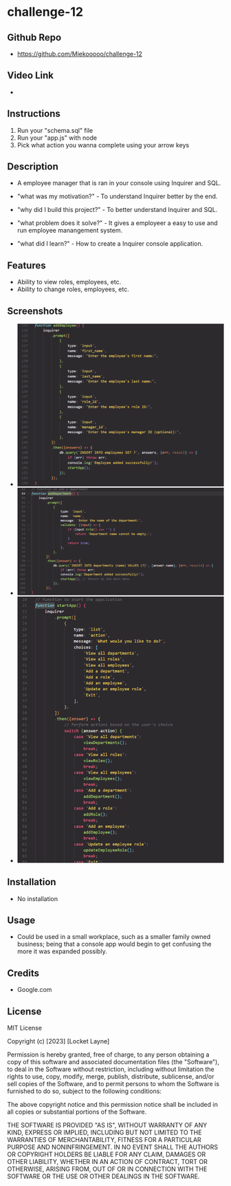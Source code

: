 # challenge-12


## Github Repo

- https://github.com/Miekooooo/challenge-12

## Video Link

- 

## Instructions
1. Run your "schema.sql" file
2. Run your "app.js" with node
3. Pick what action you wanna complete using your arrow keys

## Description
- A employee manager that is ran in your console using Inquirer and SQL. 


- "what was my motivation?" - To understand Inquirer better by the end.
- "why did I build this project?" - To better understand Inquirer and SQL.
- "what problem does it solve?" - It gives a employeer a easy to use and run employee manangement system.
- "what did I learn?" - How to create a Inquirer console application.

## Features

- Ability to view roles, employees, etc.
- Ability to change roles, employees, etc.

## Screenshots

- ![Alt text](addEmployee_Function.PNG)
- ![Alt text](addDepartment_Function.PNG)
- ![Alt text](<Console options.PNG>)

## Installation

- No installation 

## Usage

- Could be used in a small workplace, such as a smaller family owned business; being that a console app would begin to get confusing the more it was expanded possibly.

## Credits

- Google.com 

## License 

MIT License

Copyright (c) [2023] [Locket Layne]

Permission is hereby granted, free of charge, to any person obtaining a copy
of this software and associated documentation files (the "Software"), to deal
in the Software without restriction, including without limitation the rights
to use, copy, modify, merge, publish, distribute, sublicense, and/or sell
copies of the Software, and to permit persons to whom the Software is
furnished to do so, subject to the following conditions:

The above copyright notice and this permission notice shall be included in all
copies or substantial portions of the Software.

THE SOFTWARE IS PROVIDED "AS IS", WITHOUT WARRANTY OF ANY KIND, EXPRESS OR
IMPLIED, INCLUDING BUT NOT LIMITED TO THE WARRANTIES OF MERCHANTABILITY,
FITNESS FOR A PARTICULAR PURPOSE AND NONINFRINGEMENT. IN NO EVENT SHALL THE
AUTHORS OR COPYRIGHT HOLDERS BE LIABLE FOR ANY CLAIM, DAMAGES OR OTHER
LIABILITY, WHETHER IN AN ACTION OF CONTRACT, TORT OR OTHERWISE, ARISING FROM,
OUT OF OR IN CONNECTION WITH THE SOFTWARE OR THE USE OR OTHER DEALINGS IN THE
SOFTWARE.